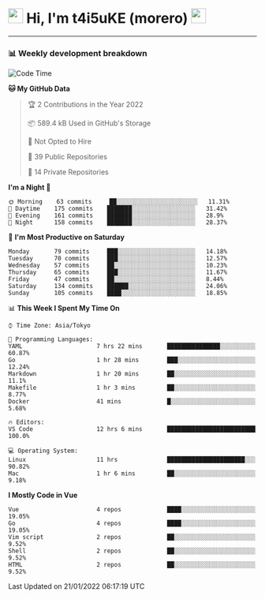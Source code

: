 <!-- Title -->
<h1>
    <img src="https://emojis.slackmojis.com/emojis/images/1600385609/10490/cactuar.gif?1600385609" width="30"/> 
    Hi, I'm t4i5uKE (morero) 
    <img src="https://emojis.slackmojis.com/emojis/images/1600385609/10490/cactuar.gif?1600385609" width="30"/>
</h1>

---

<h3> 📊 Weekly development breakdown </h3>
<!-- waka-readme-stats -->

<!--START_SECTION:waka-->
![Code Time](http://img.shields.io/badge/Code%20Time-880%20hrs%2038%20mins-blue)

**🐱 My GitHub Data** 

> 🏆 2 Contributions in the Year 2022
 > 
> 📦 589.4 kB Used in GitHub's Storage 
 > 
> 🚫 Not Opted to Hire
 > 
> 📜 39 Public Repositories 
 > 
> 🔑 14 Private Repositories  
 > 
**I'm a Night 🦉** 

```text
🌞 Morning    63 commits     ██░░░░░░░░░░░░░░░░░░░░░░░   11.31% 
🌆 Daytime    175 commits    ███████░░░░░░░░░░░░░░░░░░   31.42% 
🌃 Evening    161 commits    ███████░░░░░░░░░░░░░░░░░░   28.9% 
🌙 Night      158 commits    ███████░░░░░░░░░░░░░░░░░░   28.37%

```
📅 **I'm Most Productive on Saturday** 

```text
Monday       79 commits     ███░░░░░░░░░░░░░░░░░░░░░░   14.18% 
Tuesday      70 commits     ███░░░░░░░░░░░░░░░░░░░░░░   12.57% 
Wednesday    57 commits     ██░░░░░░░░░░░░░░░░░░░░░░░   10.23% 
Thursday     65 commits     ███░░░░░░░░░░░░░░░░░░░░░░   11.67% 
Friday       47 commits     ██░░░░░░░░░░░░░░░░░░░░░░░   8.44% 
Saturday     134 commits    ██████░░░░░░░░░░░░░░░░░░░   24.06% 
Sunday       105 commits    ████░░░░░░░░░░░░░░░░░░░░░   18.85%

```


📊 **This Week I Spent My Time On** 

```text
⌚︎ Time Zone: Asia/Tokyo

💬 Programming Languages: 
YAML                     7 hrs 22 mins       ███████████████░░░░░░░░░░   60.87% 
Go                       1 hr 28 mins        ███░░░░░░░░░░░░░░░░░░░░░░   12.24% 
Markdown                 1 hr 20 mins        ██░░░░░░░░░░░░░░░░░░░░░░░   11.1% 
Makefile                 1 hr 3 mins         ██░░░░░░░░░░░░░░░░░░░░░░░   8.77% 
Docker                   41 mins             █░░░░░░░░░░░░░░░░░░░░░░░░   5.68%

🔥 Editors: 
VS Code                  12 hrs 6 mins       █████████████████████████   100.0%

💻 Operating System: 
Linux                    11 hrs              ██████████████████████░░░   90.82% 
Mac                      1 hr 6 mins         ██░░░░░░░░░░░░░░░░░░░░░░░   9.18%

```

**I Mostly Code in Vue** 

```text
Vue                      4 repos             ████░░░░░░░░░░░░░░░░░░░░░   19.05% 
Go                       4 repos             ████░░░░░░░░░░░░░░░░░░░░░   19.05% 
Vim script               2 repos             ██░░░░░░░░░░░░░░░░░░░░░░░   9.52% 
Shell                    2 repos             ██░░░░░░░░░░░░░░░░░░░░░░░   9.52% 
HTML                     2 repos             ██░░░░░░░░░░░░░░░░░░░░░░░   9.52%

```



 Last Updated on 21/01/2022 06:17:19 UTC
<!--END_SECTION:waka-->
